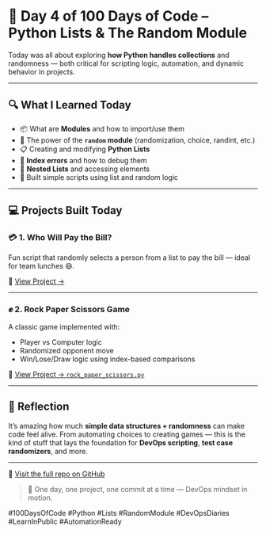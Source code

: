 

# 🚀 Day 4 of 100 Days of Code – Python Lists & The Random Module

Today was all about exploring **how Python handles collections** and randomness — both critical for scripting logic, automation, and dynamic behavior in projects.

---

## 🔍 What I Learned Today

* 📦 What are **Modules** and how to import/use them
* 🎲 The power of the **`random` module** (randomization, choice, randint, etc.)
* 📋 Creating and modifying **Python Lists**
* 🤯 **Index errors** and how to debug them
* 🧩 **Nested Lists** and accessing elements
* 🧠 Built simple scripts using list and random logic

---

## 💻 Projects Built Today

### 💳 1. Who Will Pay the Bill?

Fun script that randomly selects a person from a list to pay the bill — ideal for team lunches 😄.

🔗 [View Project → ](./Who_will_pay_the_bill.py)

---

### ✊ 2. Rock Paper Scissors Game

A classic game implemented with:

* Player vs Computer logic
* Randomized opponent move
* Win/Lose/Draw logic using index-based comparisons

🔗 [View Project → `rock_paper_scissors.py`](./Game_rock_paper_scissors.py)

---

## 🎯 Reflection

It’s amazing how much **simple data structures + randomness** can make code feel alive. From automating choices to creating games — this is the kind of stuff that lays the foundation for **DevOps scripting**, **test case randomizers**, and more.

---

📎 [Visit the full repo on GitHub](https://github.com/abdulraheem381/100-days-of-code-python)

> 🚀 One day, one project, one commit at a time — DevOps mindset in motion.

\#100DaysOfCode #Python #Lists #RandomModule #DevOpsDiaries #LearnInPublic #AutomationReady

